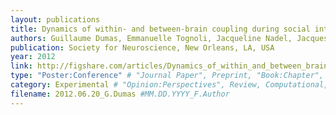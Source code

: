 ```yaml
---
layout: publications
title: Dynamics of within- and between-brain coupling during social interactions emerges on multiple temporal scales
authors: Guillaume Dumas, Emmanuelle Tognoli, Jacqueline Nadel, Jacques Martinerie, J.A. Scott Kelso 
publication: Society for Neuroscience, New Orleans, LA, USA
year: 2012
link: http://figshare.com/articles/Dynamics_of_within_and_between_brain_coupling_during_social_interactions_emerges_on_multiple_temporal_scales/1064425
type: "Poster:Conference" # "Journal Paper", Preprint, "Book:Chapter", Comment, "Poster:Conference"
category: Experimental # "Opinion:Perspectives", Review, Computational, Social Cognitive and Affective Neuroscience, Experimental
filename: 2012.06.20_G.Dumas #MM.DD.YYYY_F.Author
---
```


